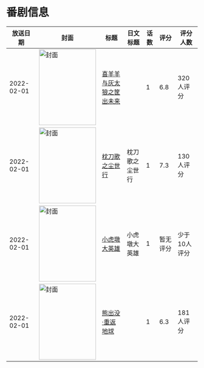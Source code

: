 # 番剧信息

|放送日期|封面|标题|日文标题|话数|评分|评分人数|
|---|---|---|---|---|---|---|
|2022-02-01|<img src="https://lain.bgm.tv/pic/cover/c/3b/5a/350880_3NhM2.jpg" alt="封面" style="width:150px;height:200px;object-fit:cover;">|[喜羊羊与灰太狼之筐出未来](https://bangumi.tv/subject/350880)||1|6.8|320人评分|
|2022-02-01|<img src="https://lain.bgm.tv/pic/cover/c/50/67/333381_rV7jD.jpg" alt="封面" style="width:150px;height:200px;object-fit:cover;">|[枕刀歌之尘世行](https://bangumi.tv/subject/333381)|枕刀歌之尘世行|1|7.3|130人评分|
|2022-02-01|<img src="https://lain.bgm.tv/pic/cover/c/9e/4b/369048_C55z6.jpg" alt="封面" style="width:150px;height:200px;object-fit:cover;">|[小虎墩大英雄](https://bangumi.tv/subject/369048)|小虎墩大英雄|1|暂无评分|少于10人评分|
|2022-02-01|<img src="https://lain.bgm.tv/pic/cover/c/ee/b0/332365_8i7Kv.jpg" alt="封面" style="width:150px;height:200px;object-fit:cover;">|[熊出没·重返地球](https://bangumi.tv/subject/332365)||1|6.3|181人评分|
